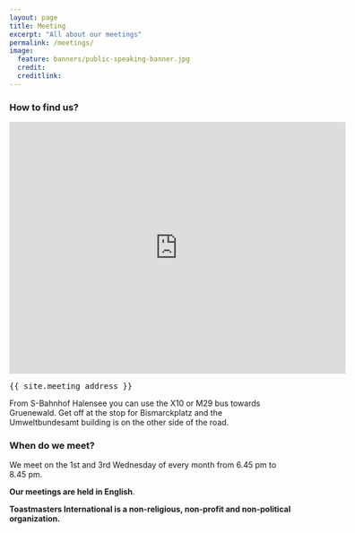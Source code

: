 ```yaml
---
layout: page
title: Meeting
excerpt: "All about our meetings"
permalink: /meetings/
image:
  feature: banners/public-speaking-banner.jpg
  credit:
  creditlink:
---
```


### How to find us?

<iframe src="https://www.google.com/maps/embed?pb=!1m14!1m8!1m3!1d2429.2822615824243!2d13.283470000000001!3d52.49213!3m2!1i1024!2i768!4f13.1!3m3!1m2!1s0x47a850c80353f101%3A0x2826476588aa74e3!2sBismarckpl.+1%2C+14193+Berlin!5e0!3m2!1sen!2sde!4v1428593984030" width="600" height="450" frameborder="0" style="border:0"></iframe>

<pre>
{{ site.meeting_address }}
</pre>

From S-Bahnhof Halensee you can use the X10 or M29 bus towards Gruenewald. Get off at the stop for Bismarckplatz and the Umweltbundesamt building is on the other side of the road. 

### When do we meet?

We meet on the 1st and 3rd Wednesday of every month from 6.45 pm to 8.45 pm.

**Our meetings are held in English**.

**Toastmasters International is a non-religious, non-profit and non-political organization.**
